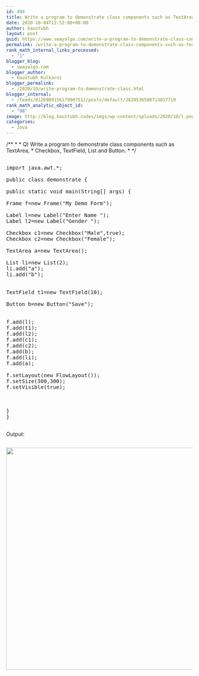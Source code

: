 ```yaml
---
id: 494
title: Write a program to demonstrate class components such as TextArea, Checkbox, TextField, List and Button.
date: 2020-10-04T12:52:00+00:00
author: kaustubh
layout: post
guid: https://www.swayalgo.com/write-a-program-to-demonstrate-class-components-such-as-textarea-checkbox-textfield-list-and-button/
permalink: /write-a-program-to-demonstrate-class-components-such-as-textarea-checkbox-textfield-list-and-button/
rank_math_internal_links_processed:
  - "1"
blogger_blog:
  - swayalgo.com
blogger_author:
  - Kaustubh Kulkarni
blogger_permalink:
  - /2020/10/write-program-to-demonstrate-class.html
blogger_internal:
  - /feeds/8126989156179907512/posts/default/2820536580713017719
rank_math_analytic_object_id:
  - "98"
image: http://blog.kaustubh.codes/imgs/wp-content/uploads/2020/10/l.png
categories:
  - Java
---
```

/*\* \* \* Q) Write a program to demonstrate class components such as TextArea, \* Checkbox, TextField, List and Button. \* \*/ 

<pre><br />import java.awt.*;<br /><br />public class demonstrate {<br /><br />public static void main(String[] args) {<br /><br />Frame f=new Frame("My Demo Form"); <br /><br />Label l=new Label("Enter Name ");<br />Label l2=new Label("Gender ");<br /><br />Checkbox c1=new Checkbox("Male",true);<br />Checkbox c2=new Checkbox("Female");<br /><br />TextArea a=new TextArea();<br /><br />List li=new List(2);<br />li.add("a");<br />li.add("b");<br /><br /><br />TextField t1=new TextField(10);<br /><br />Button b=new Button("Save");<br /><br /><br />f.add(l);<br />f.add(t1);<br />f.add(l2);<br />f.add(c1);<br />f.add(c2);<br />f.add(b);<br />f.add(li);<br />f.add(a);<br /><br />f.setLayout(new FlowLayout());<br />f.setSize(300,300);<br />f.setVisible(true);<br /><br /><br /><br />}<br />}<br /><br /></pre>

Output: 

<div style="clear: both;">
  <a href="http://blog.kaustubh.codes/imgs/wp-content/uploads/2020/10/l.png" style="display: block; padding: 1em 0; text-align: center; "><img alt="" border="0" width="600" data-original-height="768" data-original-width="1366" src="http://blog.kaustubh.codes/imgs/wp-content/uploads/2020/10/l-300x169.png" /></a>
</div>

